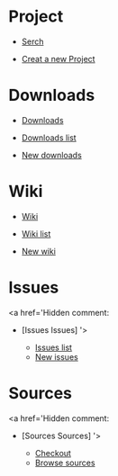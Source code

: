 # Project #

  * [Serch](http://code.google.com/hosting/)

  * [Creat a new Project](http://code.google.com/hosting/createProject)

# Downloads #

  * [Downloads](Downloads.md)

  * [Downloads list](http://code.google.com/p/footearthtest/downloads/list)
  * [New downloads](http://code.google.com/p/footearthtest/downloads/entry)

# Wiki #

  * [Wiki](http://code.google.com/p/footearthtest/wiki/Main?tm=6)

  * [Wiki list](http://code.google.com/p/footearthtest/w/list)
  * [New wiki](http://code.google.com/p/footearthtest/w/edit)

# Issues #

<a href='Hidden comment: 
* [Issues Issues]
'></a>

  * [Issues list](http://code.google.com/p/footearthtest/issues/list)
  * [New issues](http://code.google.com/p/footearthtest/issues/entry)

# Sources #

<a href='Hidden comment: 
* [Sources Sources]
'></a>

  * [Checkout](http://code.google.com/p/footearthtest/source/checkout)
  * [Browse sources](http://code.google.com/p/footearthtest/source/browse/)